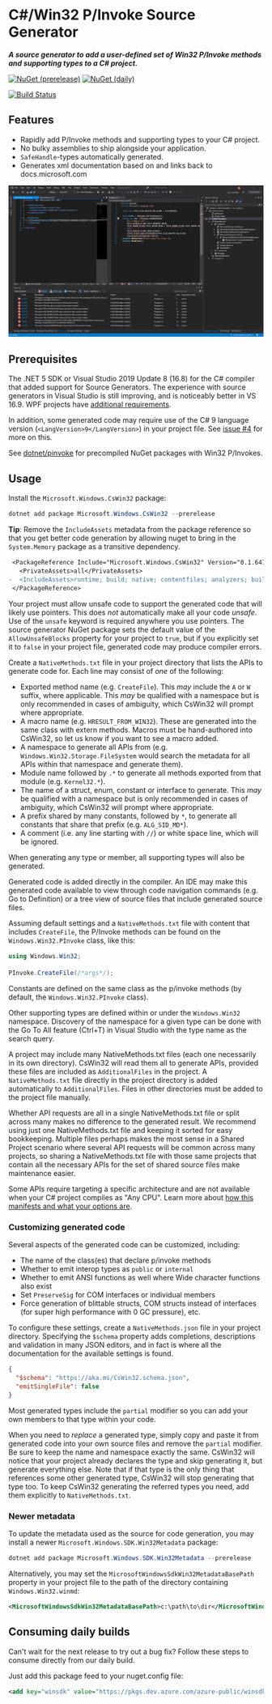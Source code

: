 # C#/Win32 P/Invoke Source Generator

***A source generator to add a user-defined set of Win32 P/Invoke methods and supporting types to a C# project.***

[![NuGet (prerelease)](https://img.shields.io/nuget/vpre/Microsoft.Windows.CsWin32)](https://www.nuget.org/packages/Microsoft.Windows.CsWin32)
[![NuGet (daily)](https://img.shields.io/badge/nuget-daily-red)](https://dev.azure.com/azure-public/winsdk/_packaging?_a=package&feed=CI%40Local&package=Microsoft.Windows.CsWin32&protocolType=NuGet)

[![Build Status](https://dev.azure.com/azure-public/winsdk/_apis/build/status/microsoft.CsWin32?branchName=main)](https://dev.azure.com/azure-public/winsdk/_build/latest?definitionId=47&branchName=main)

## Features

* Rapidly add P/Invoke methods and supporting types to your C# project.
* No bulky assemblies to ship alongside your application.
* `SafeHandle`-types automatically generated.
* Generates xml documentation based on and links back to docs.microsoft.com

![Animation demonstrating p/invoke code generation](doc/demo.gif)

## Prerequisites

The .NET 5 SDK or Visual Studio 2019 Update 8 (16.8) for the C# compiler that added support for Source Generators.
The experience with source generators in Visual Studio is still improving, and is noticeably better in VS 16.9. WPF projects have [additional requirements](https://github.com/microsoft/CsWin32/issues/7).

In addition, some generated code may require use of the C# 9 language version (`<LangVersion>9</LangVersion>`) in your project file. See [issue #4](https://github.com/microsoft/CsWin32/issues/4) for more on this.

See [dotnet/pinvoke](https://github.com/dotnet/pinvoke) for precompiled NuGet packages with Win32 P/Invokes.

## Usage

Install the `Microsoft.Windows.CsWin32` package:

```ps1
dotnet add package Microsoft.Windows.CsWin32 --prerelease
```

**Tip**: Remove the `IncludeAssets` metadata from the package reference so that you get better code generation by allowing nuget to bring in the `System.Memory` package as a transitive dependency.

```diff
 <PackageReference Include="Microsoft.Windows.CsWin32" Version="0.1.647-beta">
   <PrivateAssets>all</PrivateAssets>
-  <IncludeAssets>runtime; build; native; contentfiles; analyzers; buildtransitive</IncludeAssets>
 </PackageReference>
```

Your project must allow unsafe code to support the generated code that will likely use pointers.
This does *not* automatically make all your code *unsafe*.
Use of the `unsafe` keyword is required anywhere you use pointers.
The source generator NuGet package sets the default value of the `AllowUnsafeBlocks` property for your project to `true`,
but if you explicitly set it to `false` in your project file, generated code may produce compiler errors.

Create a `NativeMethods.txt` file in your project directory that lists the APIs to generate code for.
Each line may consist of *one* of the following:

* Exported method name (e.g. `CreateFile`). This *may* include the `A` or `W` suffix, where applicable. This *may* be qualified with a namespace but is only recommended in cases of ambiguity, which CsWin32 will prompt where appropriate.
* A macro name (e.g. `HRESULT_FROM_WIN32`). These are generated into the same class with extern methods. Macros must be hand-authored into CsWin32, so let us know if you want to see a macro added.
* A namespace to generate all APIs from (e.g. `Windows.Win32.Storage.FileSystem` would search the metadata for all APIs within that namespace and generate them).
* Module name followed by `.*` to generate all methods exported from that module (e.g. `Kernel32.*`).
* The name of a struct, enum, constant or interface to generate. This *may* be qualified with a namespace but is only recommended in cases of ambiguity, which CsWin32 will prompt where appropriate.
* A prefix shared by many constants, followed by `*`, to generate all constants that share that prefix (e.g. `ALG_SID_MD*`).
* A comment (i.e. any line starting with `//`) or white space line, which will be ignored.

When generating any type or member, all supporting types will also be generated.

Generated code is added directly in the compiler.
An IDE may make this generated code available to view through code navigation commands (e.g. Go to Definition) or a tree view of source files that include generated source files.

Assuming default settings and a `NativeMethods.txt` file with content that includes `CreateFile`, the P/Invoke methods can be found on the `Windows.Win32.PInvoke` class, like this:

```cs
using Windows.Win32;

PInvoke.CreateFile(/*args*/);
```

Constants are defined on the same class as the p/invoke methods (by default, the `Windows.Win32.PInvoke` class).

Other supporting types are defined within or under the `Windows.Win32` namespace.
Discovery of the namespace for a given type can be done with the Go To All feature (Ctrl+T) in Visual Studio with the type name as the search query.

A project may include many NativeMethods.txt files (each one necessarily in its own directory).
CsWin32 will read them all to generate APIs, provided these files are included as `AdditionalFiles` in the project.
A `NativeMethods.txt` file directly in the project directory is added automatically to `AdditionalFiles`.
Files in other directories must be added to the project file manually.

Whether API requests are all in a single NativeMethods.txt file or split across many makes no difference to the generated result.
We recommend using just one NativeMethods.txt file and keeping it sorted for easy bookkeeping.
Multiple files perhaps makes the most sense in a Shared Project scenario where several API requests will be common across many projects, so sharing a NativeMethods.txt file with those same projects that contain all the necessary APIs for the set of shared source files make maintenance easier.

Some APIs require targeting a specific architecture and are not available when your C# project compiles as "Any CPU".
Learn more about [how this manifests and what your options are](doc/ArchSpecificAPIs.md).

### Customizing generated code

Several aspects of the generated code can be customized, including:

* The name of the class(es) that declare p/invoke methods
* Whether to emit interop types as `public` or `internal`
* Whether to emit ANSI functions as well where Wide character functions also exist
* Set `PreserveSig` for COM interfaces or individual members
* Force generation of blittable structs, COM structs instead of interfaces (for super high performance with 0 GC pressure), etc.

To configure these settings, create a `NativeMethods.json` file in your project directory.
Specifying the `$schema` property adds completions, descriptions and validation in many JSON editors, and in fact is where all the documentation for the available settings is found.

```json
{
  "$schema": "https://aka.ms/CsWin32.schema.json",
  "emitSingleFile": false
}
```

Most generated types include the `partial` modifier so you can add your own members to that type within your code.

When you need to *replace* a generated type, simply copy and paste it from generated code into your own source files
and remove the `partial` modifier.
Be sure to keep the name and namespace exactly the same.
CsWin32 will notice that your project already declares the type and skip generating it, but generate everything else.
Note that if that type is the only thing that references some other generated type, CsWin32 will stop generating that type too.
To keep CsWin32 generating the referred types you need, add them explicitly to `NativeMethods.txt`.

### Newer metadata

To update the metadata used as the source for code generation, you may install a newer `Microsoft.Windows.SDK.Win32Metadata` package:

```ps1
dotnet add package Microsoft.Windows.SDK.Win32Metadata --prerelease
```

Alternatively, you may set the `MicrosoftWindowsSdkWin32MetadataBasePath` property in your project file to the path of the directory containing `Windows.Win32.winmd`:

```xml
<MicrosoftWindowsSdkWin32MetadataBasePath>c:\path\to\dir</MicrosoftWindowsSdkWin32MetadataBasePath>
```

## Consuming daily builds

Can't wait for the next release to try out a bug fix? Follow these steps to consume directly from our daily build.

Just add this package feed to your nuget.config file:

   ```xml
   <add key="winsdk" value="https://pkgs.dev.azure.com/azure-public/winsdk/_packaging/CI/nuget/v3/index.json" />
   ```
